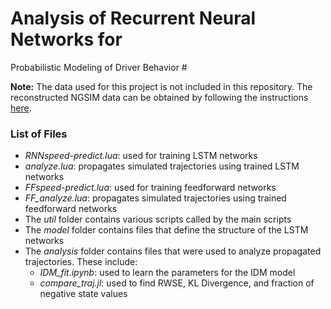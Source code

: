 # Analysis of Recurrent Neural Networks forProbabilistic Modeling of Driver Behavior #

**Note:** The data used for this project is not included in this repository.  The reconstructed NGSIM data can be obtained by following the instructions [here](http://multitude-project.eu/enhanced-ngsim.html).

### List of Files ###

* *RNNspeed-predict.lua*: used for training LSTM networks
* *analyze.lua*: propagates simulated trajectories using trained LSTM networks
* *FFspeed-predict.lua*: used for training feedforward networks
* *FF_analyze.lua*: propagates simulated trajectories using trained feedforward networks
* The *util* folder contains various scripts called by the main scripts
* The *model* folder contains files that define the structure of the LSTM networks
* The *analysis* folder contains files that were used to analyze propagated trajectories.  These include:
    * *IDM_fit.ipynb*: used to learn the parameters for the IDM model
    * *compare_traj.jl*: used to find RWSE, KL Divergence, and fraction of negative state values